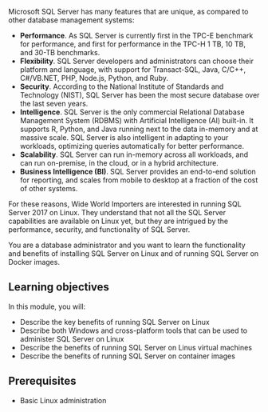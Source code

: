 Microsoft SQL Server has many features that are unique, as compared to other database management systems:

- **Performance**. As SQL Server is currently first in the TPC-E benchmark for performance, and first for performance in the TPC-H 1 TB, 10 TB, and 30-TB benchmarks.
- **Flexibility**. SQL Server developers and administrators can choose their platform and language, with support for Transact-SQL, Java, C/C++, C#/VB.NET, PHP, Node.js, Python, and Ruby.
- **Security**. According to the National Institute of Standards and Technology (NIST), SQL Server has been the most secure database over the last seven years.
- **Intelligence**. SQL Server is the only commercial Relational Database Management System (RDBMS) with Artificial Intelligence (AI) built-in. It supports R, Python, and Java running next to the data in-memory and at massive scale. SQL Server is also intelligent in adapting to your workloads, optimizing queries automatically for better performance.
- **Scalability**. SQL Server can run in-memory across all workloads, and can run on-premise, in the cloud, or in a hybrid architecture.
- **Business Intelligence (BI)**. SQL Server provides an end-to-end solution for reporting, and scales from mobile to desktop at a fraction of the cost of other systems.  

For these reasons, Wide World Importers are interested in running SQL Server 2017 on Linux. They understand that not all the SQL Server capabilities are available on Linux yet, but they are intrigued by the performance, security, and functionality of SQL Server.

You are a database administrator and you want to learn the functionality and benefits of installing SQL Server on Linux and of running SQL Server on Docker images.

## Learning objectives

In this module, you will:

- Describe the key benefits of running SQL Server on Linux
- Describe both Windows and cross-platform tools that can be used to administer SQL Server on Linux
- Describe the benefits of running SQL Server on Linus virtual machines
- Describe the benefits of running SQL Server on container images

## Prerequisites

- Basic Linux administration